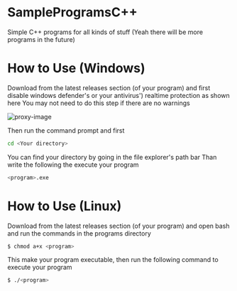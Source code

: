 # SampleProgramsC++
Simple C++ programs for all kinds of stuff (Yeah there will be more programs in the future)

# How to Use (Windows)
Download from the latest releases section (of your program) and first disable windows defender's or your antivirus') realtime protection as shown here
You may not need to do this step if there are no warnings

![proxy-image](https://github.com/TobyAdd/GDH/assets/155897302/7a291dca-7d46-48cb-9e0a-7f7da42a34d3)

Then run the command prompt and first
```sh
cd <Your directory> 
```
You can find your directory by going in the file explorer's path bar
Than write the following the execute your program
```sh
<program>.exe
```
# How to Use (Linux)
Download from the latest releases section (of your program) and open bash and run the commands in the programs directory
```sh
$ chmod a+x <program>
```
This make your program executable, then run the following command to execute your program
```sh
$ ./<program>
```

